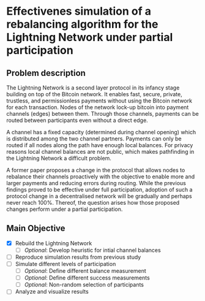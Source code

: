 # Effectivenes simulation of a rebalancing algorithm for the Lightning Network under partial participation

## Problem description

The Lightning Network is a second layer protocol in its infancy stage building on top of the Bitcoin network. It enables fast, secure, private, trustless, and permissionless payments without using the Bitcoin network for each transaction. Nodes of the network lock-up bitcoin into payment channels (edges) between them. Through those channels, payments can be routed between participants even without a direct edge.

A channel has a fixed capacity (determined during channel opening) which is distributed among the two channel partners. Payments can only be routed if all nodes along the path have enough local balances. For privacy reasons local channel balances are not public, which makes pathfinding in the Lightning Network a difficult problem.

A former paper proposes a change in the protocol that allows nodes to
rebalance their channels proactively with the objective to enable more and
larger payments and reducing errors during routing. While the previous
findings proved to be effective under full participation, adoption of such a protocol change in a decentralised network will be gradually and perhaps never reach 100%. Thereof, the question arises how those proposed
changes perform under a partial participation.

## Main Objective
- [x] Rebuild the Lightning Network
  - [ ]  _Optional_: Develop heuristic for intial channel balances
- [ ] Reproduce simulation results from previous study
- [ ] Simulate different levels of participation
  - [ ] _Optional_: Define different balance measurement
  - [ ] _Optional_: Define different success measurements
  - [ ] _Optional_: Non-random selection of participants
- [ ] Analyze and visualize results
